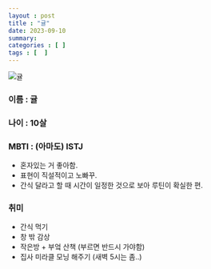 ```yaml
---
layout : post
title : "귤"
date: 2023-09-10
summary: 
categories : [ ]
tags : [  ]
---
```


![귤](../../assets/images/gyul.png)


### 이름 : 귤

### 나이 : 10살

### MBTI : (아마도) ISTJ
  * 혼자있는 거 좋아함.
  * 표현이 직설적이고 노빠꾸.
  * 간식 달라고 할 때 시간이 일정한 것으로 보아 루틴이 확실한 편.

### 취미
  * 간식 먹기
  * 창 밖 감상
  * 작은방 + 부엌 산책 (부르면 반드시 가야함)
  * 집사 미라클 모닝 해주기 (새벽 5시는 좀..)



